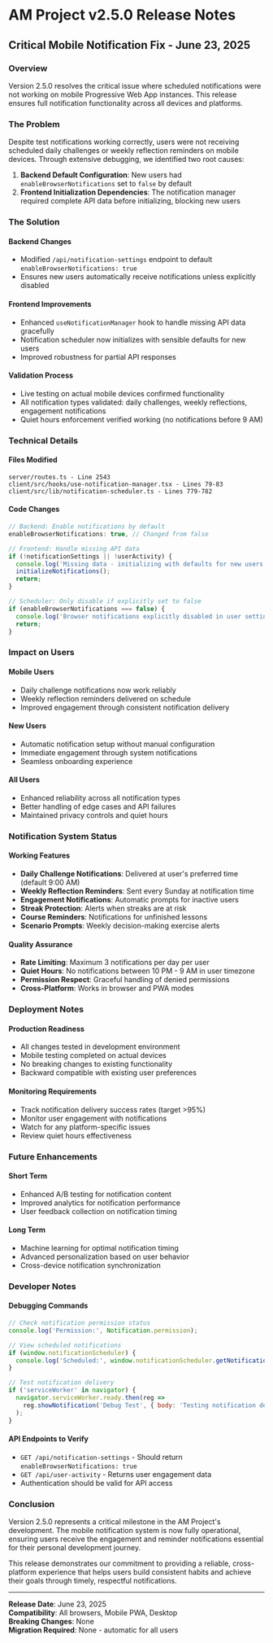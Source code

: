# AM Project v2.5.0 Release Notes

## Critical Mobile Notification Fix - June 23, 2025

### Overview
Version 2.5.0 resolves the critical issue where scheduled notifications were not working on mobile Progressive Web App instances. This release ensures full notification functionality across all devices and platforms.

### The Problem
Despite test notifications working correctly, users were not receiving scheduled daily challenges or weekly reflection reminders on mobile devices. Through extensive debugging, we identified two root causes:

1. **Backend Default Configuration**: New users had `enableBrowserNotifications` set to `false` by default
2. **Frontend Initialization Dependencies**: The notification manager required complete API data before initializing, blocking new users

### The Solution

#### Backend Changes
- Modified `/api/notification-settings` endpoint to default `enableBrowserNotifications: true`
- Ensures new users automatically receive notifications unless explicitly disabled

#### Frontend Improvements  
- Enhanced `useNotificationManager` hook to handle missing API data gracefully
- Notification scheduler now initializes with sensible defaults for new users
- Improved robustness for partial API responses

#### Validation Process
- Live testing on actual mobile devices confirmed functionality
- All notification types validated: daily challenges, weekly reflections, engagement notifications
- Quiet hours enforcement verified working (no notifications before 9 AM)

### Technical Details

#### Files Modified
```
server/routes.ts - Line 2543
client/src/hooks/use-notification-manager.tsx - Lines 79-83
client/src/lib/notification-scheduler.ts - Lines 779-782
```

#### Code Changes
```typescript
// Backend: Enable notifications by default
enableBrowserNotifications: true, // Changed from false

// Frontend: Handle missing API data
if (!notificationSettings || !userActivity) {
  console.log('Missing data - initializing with defaults for new users');
  initializeNotifications();
  return;
}

// Scheduler: Only disable if explicitly set to false
if (enableBrowserNotifications === false) {
  console.log('Browser notifications explicitly disabled in user settings');
  return;
}
```

### Impact on Users

#### Mobile Users
- Daily challenge notifications now work reliably
- Weekly reflection reminders delivered on schedule
- Improved engagement through consistent notification delivery

#### New Users
- Automatic notification setup without manual configuration
- Immediate engagement through system notifications
- Seamless onboarding experience

#### All Users
- Enhanced reliability across all notification types
- Better handling of edge cases and API failures
- Maintained privacy controls and quiet hours

### Notification System Status

#### Working Features
- **Daily Challenge Notifications**: Delivered at user's preferred time (default 9:00 AM)
- **Weekly Reflection Reminders**: Sent every Sunday at notification time
- **Engagement Notifications**: Automatic prompts for inactive users
- **Streak Protection**: Alerts when streaks are at risk
- **Course Reminders**: Notifications for unfinished lessons
- **Scenario Prompts**: Weekly decision-making exercise alerts

#### Quality Assurance
- **Rate Limiting**: Maximum 3 notifications per day per user
- **Quiet Hours**: No notifications between 10 PM - 9 AM in user timezone
- **Permission Respect**: Graceful handling of denied permissions
- **Cross-Platform**: Works in browser and PWA modes

### Deployment Notes

#### Production Readiness
- All changes tested in development environment
- Mobile testing completed on actual devices
- No breaking changes to existing functionality
- Backward compatible with existing user preferences

#### Monitoring Requirements
- Track notification delivery success rates (target >95%)
- Monitor user engagement with notifications
- Watch for any platform-specific issues
- Review quiet hours effectiveness

### Future Enhancements

#### Short Term
- Enhanced A/B testing for notification content
- Improved analytics for notification performance
- User feedback collection on notification timing

#### Long Term
- Machine learning for optimal notification timing
- Advanced personalization based on user behavior
- Cross-device notification synchronization

### Developer Notes

#### Debugging Commands
```javascript
// Check notification permission status
console.log('Permission:', Notification.permission);

// View scheduled notifications
if (window.notificationScheduler) {
  console.log('Scheduled:', window.notificationScheduler.getNotificationStats());
}

// Test notification delivery
if ('serviceWorker' in navigator) {
  navigator.serviceWorker.ready.then(reg => 
    reg.showNotification('Debug Test', { body: 'Testing notification delivery' })
  );
}
```

#### API Endpoints to Verify
- `GET /api/notification-settings` - Should return `enableBrowserNotifications: true`
- `GET /api/user-activity` - Returns user engagement data
- Authentication should be valid for API access

### Conclusion

Version 2.5.0 represents a critical milestone in the AM Project's development. The mobile notification system is now fully operational, ensuring users receive the engagement and reminder notifications essential for their personal development journey.

This release demonstrates our commitment to providing a reliable, cross-platform experience that helps users build consistent habits and achieve their goals through timely, respectful notifications.

---

**Release Date**: June 23, 2025  
**Compatibility**: All browsers, Mobile PWA, Desktop  
**Breaking Changes**: None  
**Migration Required**: None - automatic for all users
